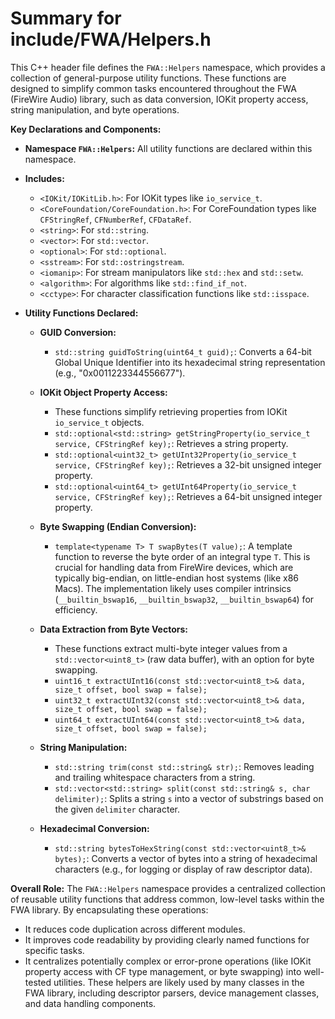 # Summary for include/FWA/Helpers.h

This C++ header file defines the `FWA::Helpers` namespace, which provides a collection of general-purpose utility functions. These functions are designed to simplify common tasks encountered throughout the FWA (FireWire Audio) library, such as data conversion, IOKit property access, string manipulation, and byte operations.

**Key Declarations and Components:**

-   **Namespace `FWA::Helpers`:** All utility functions are declared within this namespace.

-   **Includes:**
    -   `<IOKit/IOKitLib.h>`: For IOKit types like `io_service_t`.
    -   `<CoreFoundation/CoreFoundation.h>`: For CoreFoundation types like `CFStringRef`, `CFNumberRef`, `CFDataRef`.
    -   `<string>`: For `std::string`.
    -   `<vector>`: For `std::vector`.
    -   `<optional>`: For `std::optional`.
    -   `<sstream>`: For `std::ostringstream`.
    -   `<iomanip>`: For stream manipulators like `std::hex` and `std::setw`.
    -   `<algorithm>`: For algorithms like `std::find_if_not`.
    -   `<cctype>`: For character classification functions like `std::isspace`.

-   **Utility Functions Declared:**

    -   **GUID Conversion:**
        -   `std::string guidToString(uint64_t guid);`: Converts a 64-bit Global Unique Identifier into its hexadecimal string representation (e.g., "0x0011223344556677").

    -   **IOKit Object Property Access:**
        -   These functions simplify retrieving properties from IOKit `io_service_t` objects.
        -   `std::optional<std::string> getStringProperty(io_service_t service, CFStringRef key);`: Retrieves a string property.
        -   `std::optional<uint32_t> getUInt32Property(io_service_t service, CFStringRef key);`: Retrieves a 32-bit unsigned integer property.
        -   `std::optional<uint64_t> getUInt64Property(io_service_t service, CFStringRef key);`: Retrieves a 64-bit unsigned integer property.

    -   **Byte Swapping (Endian Conversion):**
        -   `template<typename T> T swapBytes(T value);`: A template function to reverse the byte order of an integral type `T`. This is crucial for handling data from FireWire devices, which are typically big-endian, on little-endian host systems (like x86 Macs). The implementation likely uses compiler intrinsics (`__builtin_bswap16`, `__builtin_bswap32`, `__builtin_bswap64`) for efficiency.

    -   **Data Extraction from Byte Vectors:**
        -   These functions extract multi-byte integer values from a `std::vector<uint8_t>` (raw data buffer), with an option for byte swapping.
        -   `uint16_t extractUInt16(const std::vector<uint8_t>& data, size_t offset, bool swap = false);`
        -   `uint32_t extractUInt32(const std::vector<uint8_t>& data, size_t offset, bool swap = false);`
        -   `uint64_t extractUInt64(const std::vector<uint8_t>& data, size_t offset, bool swap = false);`

    -   **String Manipulation:**
        -   `std::string trim(const std::string& str);`: Removes leading and trailing whitespace characters from a string.
        -   `std::vector<std::string> split(const std::string& s, char delimiter);`: Splits a string `s` into a vector of substrings based on the given `delimiter` character.

    -   **Hexadecimal Conversion:**
        -   `std::string bytesToHexString(const std::vector<uint8_t>& bytes);`: Converts a vector of bytes into a string of hexadecimal characters (e.g., for logging or display of raw descriptor data).

**Overall Role:**
The `FWA::Helpers` namespace provides a centralized collection of reusable utility functions that address common, low-level tasks within the FWA library. By encapsulating these operations:
-   It reduces code duplication across different modules.
-   It improves code readability by providing clearly named functions for specific tasks.
-   It centralizes potentially complex or error-prone operations (like IOKit property access with CF type management, or byte swapping) into well-tested utilities.
These helpers are likely used by many classes in the FWA library, including descriptor parsers, device management classes, and data handling components.
